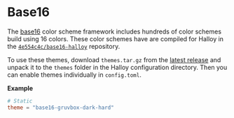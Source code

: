 # Base16

The [base16](https://github.com/chriskempson/base16) color scheme framework
includes hundreds of color schemes build using 16 colors. These color schemes have
are compiled for Halloy in the
[`4e554c4c/base16-halloy`](https://github.com/4e554c4c/base16-halloy)
repository.

To use these themes, download `themes.tar.gz` from the
[latest release](https://github.com/4e554c4c/base16-halloy/releases/latest)
and unpack it to the `themes` folder in the Halloy configuration directory. Then
you can enable themes individually in `config.toml`.

**Example**

```toml
# Static
theme = "base16-gruvbox-dark-hard"
```
